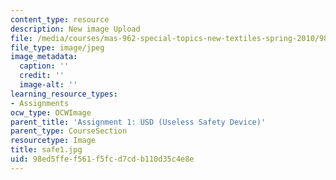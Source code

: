 ```yaml
---
content_type: resource
description: New image Upload
file: /media/courses/mas-962-special-topics-new-textiles-spring-2010/98ed5ffef561f5fcd7cdb110d35c4e8e_safe1.jpg
file_type: image/jpeg
image_metadata:
  caption: ''
  credit: ''
  image-alt: ''
learning_resource_types:
- Assignments
ocw_type: OCWImage
parent_title: 'Assignment 1: USD (Useless Safety Device)'
parent_type: CourseSection
resourcetype: Image
title: safe1.jpg
uid: 98ed5ffe-f561-f5fc-d7cd-b110d35c4e8e
---
```

